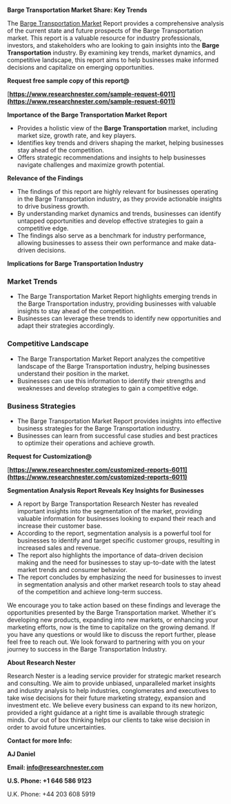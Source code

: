 ﻿<a name="_hlk168570615"></a><a name="_hlk168498031"></a>**Barge Transportation Market Share: Key Trends**

The [Barge Transportation Market](https://www.researchnester.com/reports/barge-transportation-market/6011) Report provides a comprehensive analysis of the current state and future prospects of the Barge Transportation market. This report is a valuable resource for industry professionals, investors, and stakeholders who are looking to gain insights into the **Barge Transportation** industry. By examining key trends, market dynamics, and competitive landscape, this report aims to help businesses make informed decisions and capitalize on emerging opportunities.

**Request free sample copy of this report@**

[**https://www.researchnester.com/sample-request-6011](https://www.researchnester.com/sample-request-6011)** 

**Importance of the Barge Transportation Market Report**

- Provides a holistic view of the **Barge Transportation** market, including market size, growth rate, and key players.
- Identifies key trends and drivers shaping the market, helping businesses stay ahead of the competition.
- Offers strategic recommendations and insights to help businesses navigate challenges and maximize growth potential.

**Relevance of the Findings**

- The findings of this report are highly relevant for businesses operating in the Barge Transportation industry, as they provide actionable insights to drive business growth.
- By understanding market dynamics and trends, businesses can identify untapped opportunities and develop effective strategies to gain a competitive edge.
- The findings also serve as a benchmark for industry performance, allowing businesses to assess their own performance and make data-driven decisions.

**Implications for Barge Transportation Industry**
### **Market Trends**
- The Barge Transportation Market Report highlights emerging trends in the Barge Transportation industry, providing businesses with valuable insights to stay ahead of the competition.
- Businesses can leverage these trends to identify new opportunities and adapt their strategies accordingly.
### **Competitive Landscape**
- The Barge Transportation Market Report analyzes the competitive landscape of the Barge Transportation industry, helping businesses understand their position in the market.
- Businesses can use this information to identify their strengths and weaknesses and develop strategies to gain a competitive edge.
### **Business Strategies**
- The Barge Transportation Market Report provides insights into effective business strategies for the Barge Transportation industry.
- Businesses can learn from successful case studies and best practices to optimize their operations and achieve growth.

**Request for Customization@**

[**https://www.researchnester.com/customized-reports-6011](https://www.researchnester.com/customized-reports-6011)** 

**Segmentation Analysis Report Reveals Key Insights for Businesses**

- A report by Barge Transportation Research Nester has revealed important insights into the segmentation of the market, providing valuable information for businesses looking to expand their reach and increase their customer base.
- According to the report, segmentation analysis is a powerful tool for businesses to identify and target specific customer groups, resulting in increased sales and revenue.
- The report also highlights the importance of data-driven decision making and the need for businesses to stay up-to-date with the latest market trends and consumer behavior.
- The report concludes by emphasizing the need for businesses to invest in segmentation analysis and other market research tools to stay ahead of the competition and achieve long-term success.

We encourage you to take action based on these findings and leverage the opportunities presented by the Barge Transportation market. Whether it's developing new products, expanding into new markets, or enhancing your marketing efforts, now is the time to capitalize on the growing demand. If you have any questions or would like to discuss the report further, please feel free to reach out. We look forward to partnering with you on your journey to success in the Barge Transportation Industry.

**About Research Nester**

Research Nester is a leading service provider for strategic market research and consulting. We aim to provide unbiased, unparalleled market insights and industry analysis to help industries, conglomerates and executives to take wise decisions for their future marketing strategy, expansion and investment etc. We believe every business can expand to its new horizon, provided a right guidance at a right time is available through strategic minds. Our out of box thinking helps our clients to take wise decision in order to avoid future uncertainties.

**Contact for more Info:**

**AJ Daniel**

**Email: info@researchnester.com**

**U.S. Phone: +1 646 586 9123**

U.K. Phone: +44 203 608 5919



